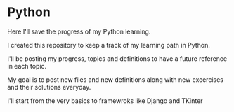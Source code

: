 # Python
Here I'll save the progress of my Python learning.

I created this repository to keep a track of my learning path in Python.

I'll be posting my progress, topics and definitions to have a future reference in each topic.

My goal is to post new files and new definitions along with new excercises and their solutions everyday.

I'll start from the very basics to framewroks like Django and TKinter
